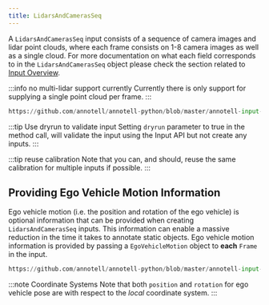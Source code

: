 ```yaml
---
title: LidarsAndCamerasSeq
---
```


A `LidarsAndCamerasSeq` input consists of a sequence of camera images and lidar point clouds, where each frame consists on 1-8 camera images as well as a single cloud. For more documentation on what each field corresponds to in the `LidarsAndCamerasSeq` object please check the section related to [Input Overview](/docs/input-api/overview).

:::info no multi-lidar support currently
Currently there is only support for supplying a single point cloud per frame.
:::

```python reference
https://github.com/annotell/annotell-python/blob/master/annotell-input-api/examples/lidars_and_cameras_seq.py
```
:::tip Use dryrun to validate input
Setting `dryrun` parameter to true in the method call, will validate the input using the Input API but not create any inputs.
:::

:::tip reuse calibration
Note that you can, and should, reuse the same calibration for multiple inputs if possible.
:::


## Providing Ego Vehicle Motion Information
Ego vehicle motion (i.e. the position and rotation of the ego vehicle) is optional information that can be provided when creating `LidarsAndCamerasSeq` inputs. This information can enable a massive reduction in the time it takes to annotate static objects. Ego vehicle motion information is provided by passing a `EgoVehicleMotion` object to **each** `Frame` in the input.


```python reference
https://github.com/annotell/annotell-python/blob/master/annotell-input-api/examples/lidars_and_cameras_seq_full.py
```

:::note Coordinate Systems
Note that both `position` and `rotation` for ego vehicle pose are with respect to the *local* coordinate system.
:::